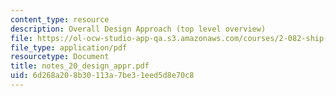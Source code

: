 ```yaml
---
content_type: resource
description: Overall Design Approach (top level overview)
file: https://ol-ocw-studio-app-qa.s3.amazonaws.com/courses/2-082-ship-structural-analysis-design-13-122-spring-2003/6d268a208b30113a7be31eed5d8e70c8_notes_20_design_appr.pdf
file_type: application/pdf
resourcetype: Document
title: notes_20_design_appr.pdf
uid: 6d268a20-8b30-113a-7be3-1eed5d8e70c8
---
```

